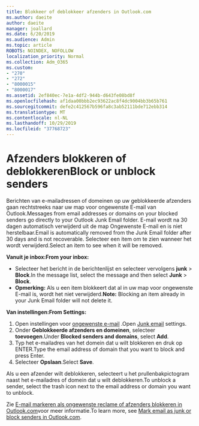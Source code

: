 ```yaml
---
title: Blokkeer of deblokkeer afzenders in Outlook.com
ms.author: daeite
author: daeite
manager: joallard
ms.date: 6/20/2019
ms.audience: Admin
ms.topic: article
ROBOTS: NOINDEX, NOFOLLOW
localization_priority: Normal
ms.collection: Adm_O365
ms.custom:
- "270"
- "272"
- "8000015"
- "8000017"
ms.assetid: 2ef840ec-7e1a-4df2-944b-d643fe08bd8f
ms.openlocfilehash: af1daa00bbb2ec93622ac8f4dc9004bb3b65b761
ms.sourcegitcommit: defe2c412567b596fa8c3ab52111bde712ebb314
ms.translationtype: MT
ms.contentlocale: nl-NL
ms.lasthandoff: 10/29/2019
ms.locfileid: "37768723"
---
```

# <a name="block-or-unblock-senders"></a><span data-ttu-id="01a3f-102">Afzenders blokkeren of deblokkeren</span><span class="sxs-lookup"><span data-stu-id="01a3f-102">Block or unblock senders</span></span>

<span data-ttu-id="01a3f-103">Berichten van e-mailadressen of domeinen op uw geblokkeerde afzenders gaan rechtstreeks naar uw map voor ongewenste E-mail van Outlook.</span><span class="sxs-lookup"><span data-stu-id="01a3f-103">Messages from email addresses or domains on your blocked senders go directly to your Outlook Junk Email folder.</span></span> <span data-ttu-id="01a3f-104">E-mail wordt na 30 dagen automatisch verwijderd uit de map Ongewenste E-mail en is niet herstelbaar.</span><span class="sxs-lookup"><span data-stu-id="01a3f-104">Email is automatically removed from the Junk Email folder after 30 days and is not recoverable.</span></span> <span data-ttu-id="01a3f-105">Selecteer een item om te zien wanneer het wordt verwijderd.</span><span class="sxs-lookup"><span data-stu-id="01a3f-105">Select an item to see when it will be removed.</span></span>

<span data-ttu-id="01a3f-106">**Vanuit je inbox:**</span><span class="sxs-lookup"><span data-stu-id="01a3f-106">**From your inbox:**</span></span>

- <span data-ttu-id="01a3f-107">Selecteer het bericht in de berichtenlijst en selecteer vervolgens **junk** > **Block**.</span><span class="sxs-lookup"><span data-stu-id="01a3f-107">In the message list, select the message and then select **Junk** > **Block**.</span></span>
- <span data-ttu-id="01a3f-108">**Opmerking:** Als u een item blokkeert dat al in uw map voor ongewenste E-mail is, wordt het niet verwijderd.</span><span class="sxs-lookup"><span data-stu-id="01a3f-108">**Note:** Blocking an item already in your Junk Email folder will not delete it.</span></span>

<span data-ttu-id="01a3f-109">**Van instellingen:**</span><span class="sxs-lookup"><span data-stu-id="01a3f-109">**From Settings:**</span></span>

1. <span data-ttu-id="01a3f-110">Open instellingen voor [ongewenste e-mail](https://outlook.live.com/mail/options/mail/junkEmail) .</span><span class="sxs-lookup"><span data-stu-id="01a3f-110">Open [Junk email](https://outlook.live.com/mail/options/mail/junkEmail) settings.</span></span>
2. <span data-ttu-id="01a3f-111">Onder **Geblokkeerde afzenders en domeinen**, selecteer **toevoegen**.</span><span class="sxs-lookup"><span data-stu-id="01a3f-111">Under **Blocked senders and domains**, select **Add**.</span></span>
3. <span data-ttu-id="01a3f-112">Typ het e-mailadres van het domein dat u wilt blokkeren en druk op ENTER.</span><span class="sxs-lookup"><span data-stu-id="01a3f-112">Type the email address of domain that you want to block and press Enter.</span></span>
4. <span data-ttu-id="01a3f-113">Selecteer **Opslaan**.</span><span class="sxs-lookup"><span data-stu-id="01a3f-113">Select **Save**.</span></span>

<span data-ttu-id="01a3f-114">Als u een afzender wilt deblokkeren, selecteert u het prullenbakpictogram naast het e-mailadres of domein dat u wilt deblokkeren.</span><span class="sxs-lookup"><span data-stu-id="01a3f-114">To unblock a sender, select the trash icon next to the email address or domain you want to unblock.</span></span>

<span data-ttu-id="01a3f-115">Zie [E-mail markeren als ongewenste reclame of afzenders blokkeren in Outlook.com](https://support.office.com/article/a3ece97b-82f8-4a5e-9ac3-e92fa6427ae4?wt.mc_id=Office_Outlook_com_Alchemy)voor meer informatie.</span><span class="sxs-lookup"><span data-stu-id="01a3f-115">To learn more, see [Mark email as junk or block senders in Outlook.com](https://support.office.com/article/a3ece97b-82f8-4a5e-9ac3-e92fa6427ae4?wt.mc_id=Office_Outlook_com_Alchemy).</span></span>